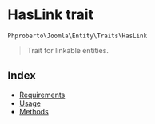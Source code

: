 # HasLink trait

`Phproberto\Joomla\Entity\Traits\HasLink`

> Trait for linkable entities.

## Index  

* [Requirements](#requirements)
* [Usage](#usage)
* [Methods](#methods)
